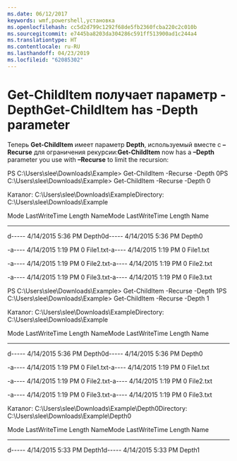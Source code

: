 ```yaml
---
ms.date: 06/12/2017
keywords: wmf,powershell,установка
ms.openlocfilehash: cc5d2d799c1292f68de5fb2360fcba220c2c010b
ms.sourcegitcommit: e7445ba8203da304286c591ff513900ad1c244a4
ms.translationtype: HT
ms.contentlocale: ru-RU
ms.lasthandoff: 04/23/2019
ms.locfileid: "62085302"
---
```

# <a name="get-childitem-has--depth-parameter"></a><span data-ttu-id="502bb-102">Get-ChildItem получает параметр -Depth</span><span class="sxs-lookup"><span data-stu-id="502bb-102">Get-ChildItem has -Depth parameter</span></span>
<span data-ttu-id="502bb-103">Теперь **Get-ChildItem** имеет параметр **Depth**, используемый вместе с **–Recurse** для ограничения рекурсии:</span><span class="sxs-lookup"><span data-stu-id="502bb-103">**Get-ChildItem** now has a **–Depth** parameter you use with **–Recurse** to limit the recursion:</span></span>

<span data-ttu-id="502bb-104">PS C:\\Users\\slee\\Downloads\\Example&gt; Get-ChildItem -Recurse -Depth 0</span><span class="sxs-lookup"><span data-stu-id="502bb-104">PS C:\\Users\\slee\\Downloads\\Example&gt; Get-ChildItem -Recurse -Depth 0</span></span>

<span data-ttu-id="502bb-105">Каталог: C:\\Users\\slee\\Downloads\\Example</span><span class="sxs-lookup"><span data-stu-id="502bb-105">Directory: C:\\Users\\slee\\Downloads\\Example</span></span>

<span data-ttu-id="502bb-106">Mode LastWriteTime Length Name</span><span class="sxs-lookup"><span data-stu-id="502bb-106">Mode LastWriteTime Length Name</span></span>

---- ------------- ------ ----

<span data-ttu-id="502bb-107">d----- 4/14/2015 5:36 PM Depth0</span><span class="sxs-lookup"><span data-stu-id="502bb-107">d----- 4/14/2015 5:36 PM Depth0</span></span>

<span data-ttu-id="502bb-108">-a---- 4/14/2015 1:19 PM 0 File1.txt</span><span class="sxs-lookup"><span data-stu-id="502bb-108">-a---- 4/14/2015 1:19 PM 0 File1.txt</span></span>

<span data-ttu-id="502bb-109">-a---- 4/14/2015 1:19 PM 0 File2.txt</span><span class="sxs-lookup"><span data-stu-id="502bb-109">-a---- 4/14/2015 1:19 PM 0 File2.txt</span></span>

<span data-ttu-id="502bb-110">-a---- 4/14/2015 1:19 PM 0 File3.txt</span><span class="sxs-lookup"><span data-stu-id="502bb-110">-a---- 4/14/2015 1:19 PM 0 File3.txt</span></span>

<span data-ttu-id="502bb-111">PS C:\\Users\\slee\\Downloads\\Example&gt; Get-ChildItem -Recurse -Depth 1</span><span class="sxs-lookup"><span data-stu-id="502bb-111">PS C:\\Users\\slee\\Downloads\\Example&gt; Get-ChildItem -Recurse -Depth 1</span></span>

<span data-ttu-id="502bb-112">Каталог: C:\\Users\\slee\\Downloads\\Example</span><span class="sxs-lookup"><span data-stu-id="502bb-112">Directory: C:\\Users\\slee\\Downloads\\Example</span></span>

<span data-ttu-id="502bb-113">Mode LastWriteTime Length Name</span><span class="sxs-lookup"><span data-stu-id="502bb-113">Mode LastWriteTime Length Name</span></span>

---- ------------- ------ ----

<span data-ttu-id="502bb-114">d----- 4/14/2015 5:36 PM Depth0</span><span class="sxs-lookup"><span data-stu-id="502bb-114">d----- 4/14/2015 5:36 PM Depth0</span></span>

<span data-ttu-id="502bb-115">-a---- 4/14/2015 1:19 PM 0 File1.txt</span><span class="sxs-lookup"><span data-stu-id="502bb-115">-a---- 4/14/2015 1:19 PM 0 File1.txt</span></span>

<span data-ttu-id="502bb-116">-a---- 4/14/2015 1:19 PM 0 File2.txt</span><span class="sxs-lookup"><span data-stu-id="502bb-116">-a---- 4/14/2015 1:19 PM 0 File2.txt</span></span>

<span data-ttu-id="502bb-117">-a---- 4/14/2015 1:19 PM 0 File3.txt</span><span class="sxs-lookup"><span data-stu-id="502bb-117">-a---- 4/14/2015 1:19 PM 0 File3.txt</span></span>

<span data-ttu-id="502bb-118">Каталог: C:\\Users\\slee\\Downloads\\Example\\Depth0</span><span class="sxs-lookup"><span data-stu-id="502bb-118">Directory: C:\\Users\\slee\\Downloads\\Example\\Depth0</span></span>

<span data-ttu-id="502bb-119">Mode LastWriteTime Length Name</span><span class="sxs-lookup"><span data-stu-id="502bb-119">Mode LastWriteTime Length Name</span></span>

---- ------------- ------ ----

<span data-ttu-id="502bb-120">d----- 4/14/2015 5:33 PM Depth1</span><span class="sxs-lookup"><span data-stu-id="502bb-120">d----- 4/14/2015 5:33 PM Depth1</span></span>
